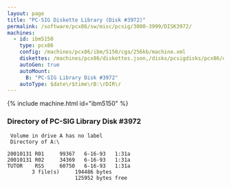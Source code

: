 ```yaml
---
layout: page
title: "PC-SIG Diskette Library (Disk #3972)"
permalink: /software/pcx86/sw/misc/pcsig/3000-3999/DISK3972/
machines:
  - id: ibm5150
    type: pcx86
    config: /machines/pcx86/ibm/5150/cga/256kb/machine.xml
    diskettes: /machines/pcx86/diskettes.json,/disks/pcsigdisks/pcx86/diskettes.json
    autoGen: true
    autoMount:
      B: "PC-SIG Library Disk #3972"
    autoType: $date\r$time\rB:\rDIR\r
---
```


{% include machine.html id="ibm5150" %}

### Directory of PC-SIG Library Disk #3972

     Volume in drive A has no label
     Directory of A:\

    20010131 R01     99367   6-16-93   1:31a
    20010131 R02     34369   6-16-93   1:31a
    TUTOR    RSS     60750   6-16-93   1:31a
            3 file(s)     194486 bytes
                          125952 bytes free
